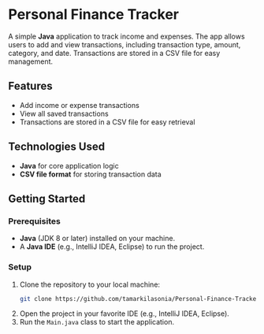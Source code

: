 # Personal Finance Tracker

A simple **Java** application to track income and expenses. The app allows users to add and view transactions, including transaction type, amount, category, and date. Transactions are stored in a CSV file for easy management.

## Features
- Add income or expense transactions
- View all saved transactions
- Transactions are stored in a CSV file for easy retrieval

## Technologies Used
- **Java** for core application logic
- **CSV file format** for storing transaction data

## Getting Started

### Prerequisites
- **Java** (JDK 8 or later) installed on your machine.
- A **Java IDE** (e.g., IntelliJ IDEA, Eclipse) to run the project.

### Setup
1. Clone the repository to your local machine:
    ```bash
    git clone https://github.com/tamarkilasonia/Personal-Finance-Tracker.git
    ```
2. Open the project in your favorite IDE (e.g., IntelliJ IDEA, Eclipse).
3. Run the `Main.java` class to start the application.
